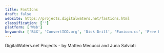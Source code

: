 ```yaml
---
title: FastIcns
draft: false 
website: https://projects.digitalwaters.net/fasticns.html
classification: ['']
platform: ['Web']
keywords: ['B4X', 'ConvertICO.org', 'Disk Drill', 'Favicon.cc', 'Free File Converter', 'IcoFX', 'Icon Slate', 'IconXP', 'Icono Maker', 'JDraw', 'Online Convert', 'Online Image Converter', 'Ordinatore', 'ShowMyPC', 'Stronghold', 'Wide Angle PDF Converter']
---
```

DigitalWaters.net Projects - by Matteo Mecucci and Juna Salviati